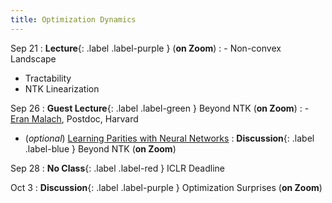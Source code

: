 ```yaml
---
title: Optimization Dynamics
---
```


Sep 21
: **Lecture**{: .label .label-purple } (**on Zoom**)
: - Non-convex Landscape
- Tractability
- NTK Linearization

Sep 26
: **Guest Lecture**{: .label .label-green } Beyond NTK (**on Zoom**)
: - [Eran Malach](https://www.eranmalach.com/), Postdoc, Harvard
 - (_optional_) [Learning Parities with Neural Networks](https://arxiv.org/pdf/2002.07400.pdf)
: **Discussion**{: .label .label-blue } Beyond NTK (**on Zoom**)

Sep 28
: **No Class**{: .label .label-red } ICLR Deadline

Oct 3
: **Discussion**{: .label .label-purple } Optimization Surprises (**on Zoom**)


